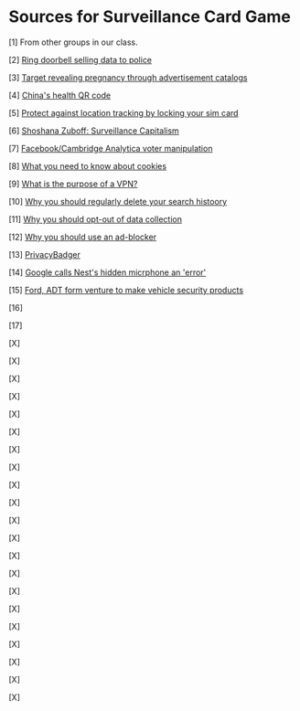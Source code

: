 # Sources for Surveillance Card Game

[1] From other groups in our class.


[2] [Ring doorbell selling data to police](https://www.eff.org/deeplinks/2022/07/ring-reveals-they-give-videos-police-without-user-consent-or-warrant#:~:text=Ring%20Reveals%20They%20Give%20Videos%20to%20Police%20Without%20User%20Consent%20or%20a%20Warrant,-Share%20It%20Share&text=Amazon's%20Ring%20devices%20are%20not,them%20to%20be%20or%20not.)

[3] [Target revealing pregnancy through advertisement catalogs](https://www.forbes.com/sites/kashmirhill/2012/02/16/how-target-figured-out-a-teen-girl-was-pregnant-before-her-father-did/?sh=40cb6adf6668)

[4] [China's health QR code]()

[5] [Protect against location tracking by locking your sim card]()

[6] [Shoshana Zuboff: Surveillance Capitalism](https://en.wikipedia.org/wiki/The_Age_of_Surveillance_Capitalism)

[7] [Facebook/Cambridge Analytica voter manipulation]()

[8] [What you need to know about cookies]()

[9] [What is the purpose of a VPN?]()

[10] [Why you should regularly delete your search histoory]()

[11] [Why you should opt-out of data collection]()

[12] [Why you should use an ad-blocker]()

[13] [PrivacyBadger]()

[14] [Google calls Nest's hidden micrphone an 'error']()

[15] [Ford, ADT form venture to make vehicle security products]()

[16] []()

[17] []()

[X] []()

[X] []()

[X] []()

[X] []()

[X] []()

[X] []()

[X] []()

[X] []()

[X] []()

[X] []()

[X] []()

[X] []()

[X] []()

[X] []()

[X] []()

[X] []()

[X] []()

[X] []()

[X] []()

[X] []()

[X] []()

